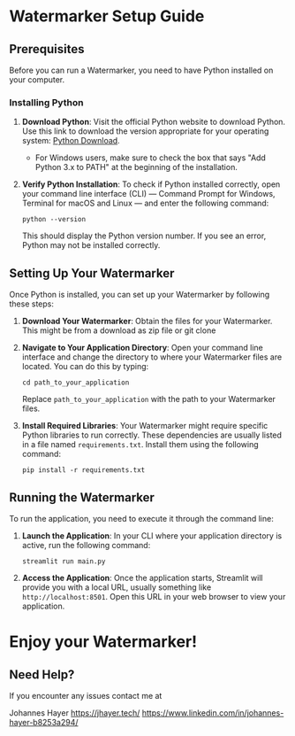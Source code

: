 # Watermarker Setup Guide

## Prerequisites

Before you can run a Watermarker, you need to have Python installed on your computer.

### Installing Python

1. **Download Python**:
   Visit the official Python website to download Python. Use this link to download the version appropriate for your operating system: [Python Download](https://www.python.org/downloads/).

   - For Windows users, make sure to check the box that says "Add Python 3.x to PATH" at the beginning of the installation.

2. **Verify Python Installation**:
   To check if Python installed correctly, open your command line interface (CLI) — Command Prompt for Windows, Terminal for macOS and Linux — and enter the following command:
   ```
   python --version
   ```
   This should display the Python version number. If you see an error, Python may not be installed correctly.

## Setting Up Your Watermarker

Once Python is installed, you can set up your Watermarker by following these steps:

1. **Download Your Watermarker**:
   Obtain the files for your Watermarker. This might be from a download as zip file or git clone

2. **Navigate to Your Application Directory**:
   Open your command line interface and change the directory to where your Watermarker files are located. You can do this by typing:

   ```
   cd path_to_your_application
   ```

   Replace `path_to_your_application` with the path to your Watermarker files.

3. **Install Required Libraries**:
   Your Watermarker might require specific Python libraries to run correctly. These dependencies are usually listed in a file named `requirements.txt`. Install them using the following command:
   ```
   pip install -r requirements.txt
   ```

## Running the Watermarker

To run the application, you need to execute it through the command line:

1. **Launch the Application**:
   In your CLI where your application directory is active, run the following command:

   ```
   streamlit run main.py
   ```

2. **Access the Application**:
   Once the application starts, Streamlit will provide you with a local URL, usually something like `http://localhost:8501`. Open this URL in your web browser to view your application.

# Enjoy your Watermarker!

## Need Help?

If you encounter any issues contact me at

Johannes Hayer
https://jhayer.tech/
https://www.linkedin.com/in/johannes-hayer-b8253a294/
